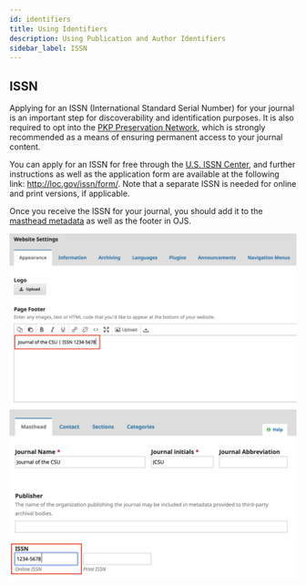 ```yaml
---
id: identifiers
title: Using Identifiers
description: Using Publication and Author Identifiers
sidebar_label: ISSN
---
```


## ISSN
Applying for an ISSN (International Standard Serial Number) for your journal is an important step for discoverability and identification purposes. It is also required to opt into the [PKP Preservation Network](https://pkp.sfu.ca/pkp-pn/), which is strongly recommended as a means of ensuring permanent access to your journal content.

You can apply for an ISSN for free through the [U.S. ISSN Center](http://www.loc.gov/issn/), and further instructions as well as the application form are available at the following link: http://loc.gov/issn/form/. Note that a separate ISSN is needed for online and print versions, if applicable.

Once you receive the ISSN for your journal, you should add it to the [masthead metadata](https://docs.pkp.sfu.ca/learning-ojs/en/journal-setup#masthead) as well as the footer in OJS.

![issn1](assets/issn1.png)
![issn2](assets/issn2.png)
